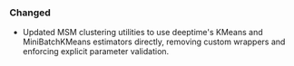 ### Changed
- Updated MSM clustering utilities to use deeptime's KMeans and MiniBatchKMeans estimators directly, removing custom wrappers and enforcing explicit parameter validation.
